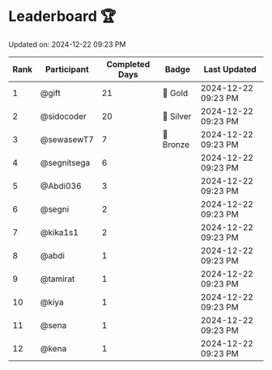 # Leaderboard 🏆

Updated on: 2024-12-22 09:23 PM

| Rank | Participant       | Completed Days | Badge      | Last Updated         |
|------|-------------------|----------------|------------|----------------------|
| 1    | @gift             | 21             | 🏅 Gold     | 2024-12-22 09:23 PM |
| 2    | @sidocoder        | 20             | 🥈 Silver   | 2024-12-22 09:23 PM |
| 3    | @sewasewT7        | 7              | 🥉 Bronze   | 2024-12-22 09:23 PM |
| 4    | @segnitsega       | 6              |            | 2024-12-22 09:23 PM |
| 5    | @Abdi036          | 3              |            | 2024-12-22 09:23 PM |
| 6    | @segni            | 2              |            | 2024-12-22 09:23 PM |
| 7    | @kika1s1          | 2              |            | 2024-12-22 09:23 PM |
| 8    | @abdi             | 1              |            | 2024-12-22 09:23 PM |
| 9    | @tamirat          | 1              |            | 2024-12-22 09:23 PM |
| 10   | @kiya             | 1              |            | 2024-12-22 09:23 PM |
| 11   | @sena             | 1              |            | 2024-12-22 09:23 PM |
| 12   | @kena             | 1              |            | 2024-12-22 09:23 PM |
